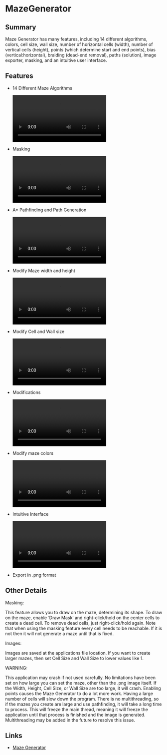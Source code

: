 # MazeGenerator

## Summary
Maze Generator has many features, including 14 different algorithms, colors, cell size, wall size, number of horizontal cells (width), number of vertical cells (height), points (which determine start and end points), bias (vertical:horizontal), braiding (dead-end removal), paths (solution), image exporter, masking, and an intuitive user interface.

## Features

* 14 Different Maze Algorithms
  
  ![Alt Text](Mp4/Algorithms.mp4)

* Masking
  
  ![Alt Text](Mp4/Masking.mp4)

* A* Pathfinding and Path Generation
  
  ![Alt Text](Mp4/Pathfinding.mp4)

* Modify Maze width and height
  
  ![Alt Text](Mp4/Width%20and%20Height.mp4)

* Modify Cell and Wall size
  
  ![Alt Text](Mp4/Cell%20and%20Wall%20Size.mp4)

* Modifications
  
  ![Alt Text](Mp4/Modifications.mp4)

* Modify maze colors
  
  ![Alt Text](Mp4/Colors.mp4)

* Intuitive Interface
  
  ![Alt Text](Mp4/Interface.mp4)

* Export in .png format

## Other Details

Masking:

This feature allows you to draw on the maze, determining its shape. To draw on the maze, enable ‘Draw Mask’ and right-click/hold on the center cells to create a dead cell. To remove dead cells, just right-click/hold again. Note that when using the masking feature every cell needs to be reachable. If it is not then it will not generate a maze until that is fixed. 

Images:

Images are saved at the applications file location. If you want to create larger mazes, then set Cell Size and Wall Size to lower values like 1. 

WARNING: 

This application may crash if not used carefully. No limitations have been set on how large you can set the maze, other than the .png image itself. If the Width, Height, Cell Size, or Wall Size are too large, it will crash. Enabling points causes the Maze Generator to do a lot more work. Having a large number of cells will slow down the program. There is no multithreading, so if the mazes you create are large and use pathfinding, it will take a long time to process. This will freeze the main thread, meaning it will freeze the application until that process is finished and the image is generated. Multithreading may be added in the future to resolve this issue.

## Links

* [Maze Generator](https://cameronac.itch.io/maze-generator)
